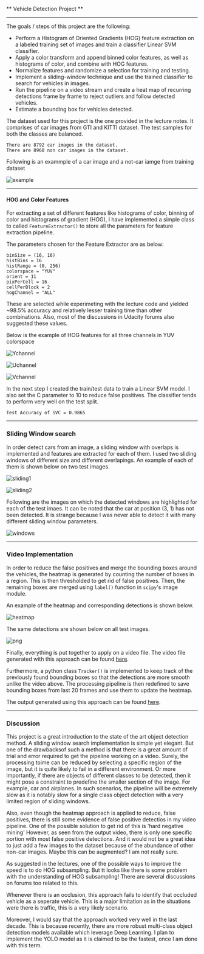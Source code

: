 
** Vehicle Detection Project **

---

The goals / steps of this project are the following:

- Perform a Histogram of Oriented Gradients (HOG) feature extraction on a labeled training set of images and train a classifier Linear SVM classifier.
- Apply a color transform and append binned color features, as well as histograms of color, and combine with HOG features.
- Normalize features and randomize a selection for training and testing.
- Implement a sliding-window technique and use the trained classifier to search for vehicles in images.
- Run the pipeline on a video stream and create a heat map of recurring detections frame by frame to reject outliers and follow detected vehicles.
- Estimate a bounding box for vehicles detected.

The dataset used for this project is the one provided in the lecture notes. It comprises of car images from GTI and KITTI dataset. The test samples for both the classes are balanced.

    There are 8792 car images in the dataset.
    There are 8968 non car images in the dataset.

Following is an exammple of a car image and a not-car iamge from training dataset

![example](./output_images/output_3_1.png)

---

#### HOG and Color Features

For extracting a set of different features like histograms of color, binning of color and histograms of gradient (HOG), I have implemented a simple class to called `FeatureExtractor()` to store all the parameters for feature extraction pipeline.

The parameters chosen for the Feature Extractor are as below:

```
binSize = (16, 16)
histBins = 16
histRange = (0, 256)
colorspace = "YUV"
orient = 11
pixPerCell = 16
cellPerBlock = 2
hogChannel = "ALL"
```

These are selected while experimeting with the lecture code and yielded ~98.5% accuracy and relatively lesser training time than other combinations. Also, most of the discussions in Udacity forums also suggested these values.

Below is the example of HOG features for all three channels in YUV colorspace

![Ychannel](./output_images/output_8_1.png)

![Uchannel](./output_images/output_6_1.png)

![Vchannel](./output_images/output_7_1.png)

In the next step I created the train/test data to train a Linear SVM model. I also set the C parameter to 10 to reduce false positives. The classifier tends to perform very well on the test split.

    Test Accuracy of SVC = 0.9865

---

### Sliding Window search

In order detect cars from an image, a sliding window with overlaps is implemented and features are extracted for each of them. I used two sliding windows of different size and different overlapings. An example of each of them is shown below on two test images.


![sliding1](./output_images/output_14_1.png)


![sliding2](./output_images/output_15_1.png)

Following are the images on which the detected windows are highlighted for each of the test imaes. It can be noted that the car at position (3, 1) has not been detected. It is strange because I was never able to detect it with many different sliding window parameters. 

![windows](./output_images/output_19_0.png)

---

### Video Implementation

In order to reduce the false positives and merge the bounding boxes around the vehicles, the heatmap is generated by counting the number of boxes in a region. This is then thresholded to get rid of false positives. Then, the remaining boxes are merged using `label()` function in `scipy`'s image module.

An example of the heatmap and corresponding detections is shown below.

![heatmap](output_24_0.png)

The same detections are shown below on all test images.

![png](output_27_0.png)

Finally, everything is put together to apply on a video file. The video file generated with this approach can be found [here](./project_video_out.mp4).

Furthermore, a python class `Tracker()` is implemented to keep track of the previously found bounding boxes so that the detections are more smooth unlike the video above. The processing pipeline is then redefined to save bounding boxes from last 20 frames and use them to update the heatmap. 

The output generated using this approach can be found [here](./project_video_out_adv.mp4).

---

### Discussion

This project is a great introduction to the state of the art object detection method. A sliding window search implementation is simple yet elegant. But one of the drawbacksof such a method is that there is a great amount of trial and error required to get the pipeline working on a video. Surely, the processing toime can be reduced by selecting a specific region of the image, but it is quite likely to fail in a different environment. Or more importantly, if there are objects of different classes to be detected, then it might pose a constraint to predefine the smaller section of the image. For example, car and airplanes. In such scenarios, the pipeline will be extremely slow as it is notably slow for a single class object detection with a very limited region of sliding windows.

Also, even though the heatmap approach is applied to reduce, false positives, there is still some evidence of false positive detectios in my video pipeline. One of the possible solution to get rid of this is 'hard negative mining' However, as seen from the output video, there is only one specific portion with most false positive detections. And it would not be a great idea to just add a few images to the dataset because of the abundance of other non-car images. Maybe this can be augmented? I am not really sure.

As suggested in the lectures, one of the possible ways to improve the speed is to do HOG subsampling. But tt looks like there is some problem with the understanding of HOG subsampling! There are several discussions on forums too related to this.

Whenever there is an occlusion, this approach fails to identify that occluded vehicle as a seperate vehicle. This is a major limitation as in the situations were there is traffic, this is a very likely scenario.

Moreover, I would say that the approach worked very well in the last decade. This is because recently, there are more robust multi-class object detection models available which leverage Deep Learning. I plan to implement the YOLO model as it is claimed to be the fastest, once I am done with this term.
